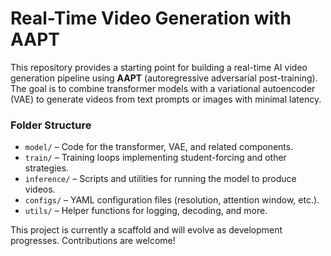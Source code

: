 # Real-Time Video Generation with AAPT

This repository provides a starting point for building a real-time AI video generation pipeline using **AAPT** (autoregressive adversarial post-training). The goal is to combine transformer models with a variational autoencoder (VAE) to generate videos from text prompts or images with minimal latency.

### Folder Structure

- `model/` – Code for the transformer, VAE, and related components.
- `train/` – Training loops implementing student-forcing and other strategies.
- `inference/` – Scripts and utilities for running the model to produce videos.
- `configs/` – YAML configuration files (resolution, attention window, etc.).
- `utils/` – Helper functions for logging, decoding, and more.

This project is currently a scaffold and will evolve as development progresses. Contributions are welcome!
